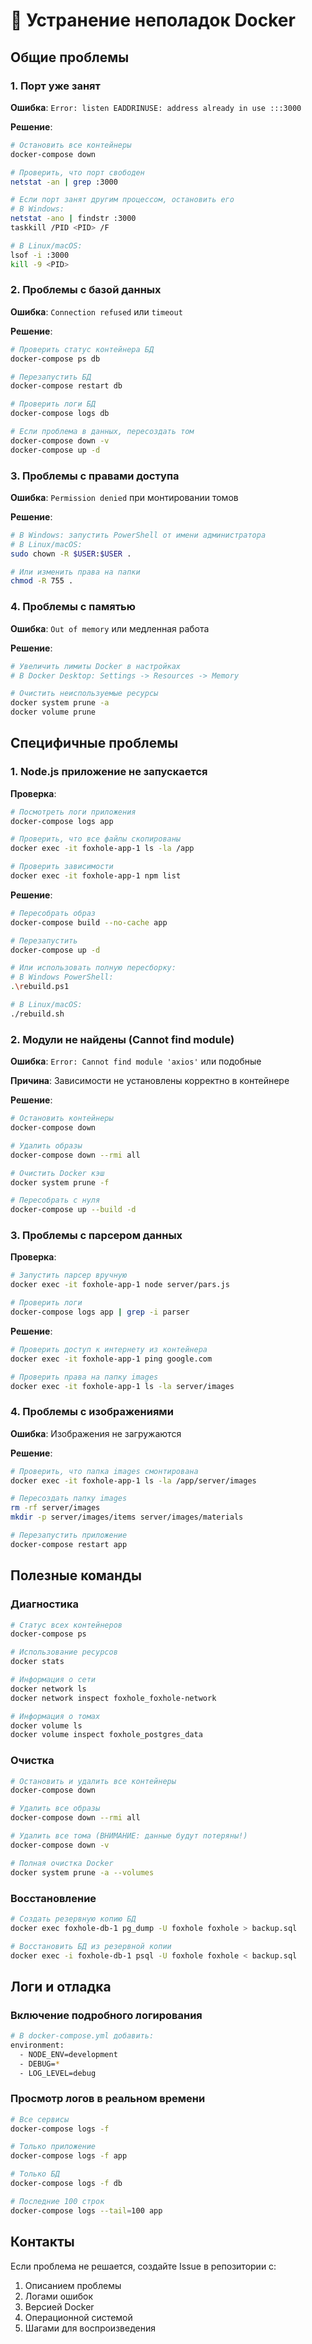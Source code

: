 # 🚨 Устранение неполадок Docker

## Общие проблемы

### 1. Порт уже занят

**Ошибка**: `Error: listen EADDRINUSE: address already in use :::3000`

**Решение**:
```bash
# Остановить все контейнеры
docker-compose down

# Проверить, что порт свободен
netstat -an | grep :3000

# Если порт занят другим процессом, остановить его
# В Windows:
netstat -ano | findstr :3000
taskkill /PID <PID> /F

# В Linux/macOS:
lsof -i :3000
kill -9 <PID>
```

### 2. Проблемы с базой данных

**Ошибка**: `Connection refused` или `timeout`

**Решение**:
```bash
# Проверить статус контейнера БД
docker-compose ps db

# Перезапустить БД
docker-compose restart db

# Проверить логи БД
docker-compose logs db

# Если проблема в данных, пересоздать том
docker-compose down -v
docker-compose up -d
```

### 3. Проблемы с правами доступа

**Ошибка**: `Permission denied` при монтировании томов

**Решение**:
```bash
# В Windows: запустить PowerShell от имени администратора
# В Linux/macOS:
sudo chown -R $USER:$USER .

# Или изменить права на папки
chmod -R 755 .
```

### 4. Проблемы с памятью

**Ошибка**: `Out of memory` или медленная работа

**Решение**:
```bash
# Увеличить лимиты Docker в настройках
# В Docker Desktop: Settings -> Resources -> Memory

# Очистить неиспользуемые ресурсы
docker system prune -a
docker volume prune
```

## Специфичные проблемы

### 1. Node.js приложение не запускается

**Проверка**:
```bash
# Посмотреть логи приложения
docker-compose logs app

# Проверить, что все файлы скопированы
docker exec -it foxhole-app-1 ls -la /app

# Проверить зависимости
docker exec -it foxhole-app-1 npm list
```

**Решение**:
```bash
# Пересобрать образ
docker-compose build --no-cache app

# Перезапустить
docker-compose up -d

# Или использовать полную пересборку:
# В Windows PowerShell:
.\rebuild.ps1

# В Linux/macOS:
./rebuild.sh
```

### 2. Модули не найдены (Cannot find module)

**Ошибка**: `Error: Cannot find module 'axios'` или подобные

**Причина**: Зависимости не установлены корректно в контейнере

**Решение**:
```bash
# Остановить контейнеры
docker-compose down

# Удалить образы
docker-compose down --rmi all

# Очистить Docker кэш
docker system prune -f

# Пересобрать с нуля
docker-compose up --build -d
```

### 3. Проблемы с парсером данных

**Проверка**:
```bash
# Запустить парсер вручную
docker exec -it foxhole-app-1 node server/pars.js

# Проверить логи
docker-compose logs app | grep -i parser
```

**Решение**:
```bash
# Проверить доступ к интернету из контейнера
docker exec -it foxhole-app-1 ping google.com

# Проверить права на папку images
docker exec -it foxhole-app-1 ls -la server/images
```

### 4. Проблемы с изображениями

**Ошибка**: Изображения не загружаются

**Решение**:
```bash
# Проверить, что папка images смонтирована
docker exec -it foxhole-app-1 ls -la /app/server/images

# Пересоздать папку images
rm -rf server/images
mkdir -p server/images/items server/images/materials

# Перезапустить приложение
docker-compose restart app
```

## Полезные команды

### Диагностика
```bash
# Статус всех контейнеров
docker-compose ps

# Использование ресурсов
docker stats

# Информация о сети
docker network ls
docker network inspect foxhole_foxhole-network

# Информация о томах
docker volume ls
docker volume inspect foxhole_postgres_data
```

### Очистка
```bash
# Остановить и удалить все контейнеры
docker-compose down

# Удалить все образы
docker-compose down --rmi all

# Удалить все тома (ВНИМАНИЕ: данные будут потеряны!)
docker-compose down -v

# Полная очистка Docker
docker system prune -a --volumes
```

### Восстановление
```bash
# Создать резервную копию БД
docker exec foxhole-db-1 pg_dump -U foxhole foxhole > backup.sql

# Восстановить БД из резервной копии
docker exec -i foxhole-db-1 psql -U foxhole foxhole < backup.sql
```

## Логи и отладка

### Включение подробного логирования
```bash
# В docker-compose.yml добавить:
environment:
  - NODE_ENV=development
  - DEBUG=*
  - LOG_LEVEL=debug
```

### Просмотр логов в реальном времени
```bash
# Все сервисы
docker-compose logs -f

# Только приложение
docker-compose logs -f app

# Только БД
docker-compose logs -f db

# Последние 100 строк
docker-compose logs --tail=100 app
```

## Контакты

Если проблема не решается, создайте Issue в репозитории с:
1. Описанием проблемы
2. Логами ошибок
3. Версией Docker
4. Операционной системой
5. Шагами для воспроизведения 